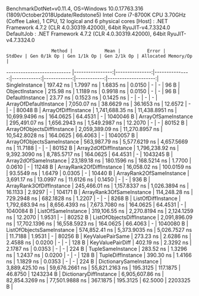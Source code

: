 
BenchmarkDotNet=v0.11.4, OS=Windows 10.0.17763.316 (1809/October2018Update/Redstone5)
Intel Core i7-8700K CPU 3.70GHz (Coffee Lake), 1 CPU, 12 logical and 6 physical cores
  [Host]     : .NET Framework 4.7.2 (CLR 4.0.30319.42000), 64bit RyuJIT-v4.7.3324.0
  DefaultJob : .NET Framework 4.7.2 (CLR 4.0.30319.42000), 64bit RyuJIT-v4.7.3324.0


                     Method |            Mean |          Error |         StdDev | Gen 0/1k Op | Gen 1/1k Op | Gen 2/1k Op | Allocated Memory/Op |
--------------------------- |----------------:|---------------:|---------------:|------------:|------------:|------------:|--------------------:|
             SingleInstance |       197.42 ns |      1.7997 ns |      1.6835 ns |      0.0150 |           - |           - |                96 B |
             ObjectInstance |       215.98 ns |      1.1189 ns |      0.9918 ns |      0.0150 |           - |           - |                96 B |
            DefaultInstance |        23.77 ns |      0.1523 ns |      0.1425 ns |           - |           - |           - |                   - |
     ArrayOfDefaultInstance |     7,050.07 ns |     38.6629 ns |     36.1653 ns |     12.6572 |           - |           - |             80048 B |
        ArrayOfDiffInstance | 1,741,688.35 ns | 11,438.8951 ns | 10,699.9496 ns |    164.0625 |     64.4531 |           - |           1040046 B |
        ArrayOfSameInstance |   295,491.07 ns |  1,656.2943 ns |  1,549.2987 ns |     12.2070 |           - |           - |             80152 B |
 ArrayOfObjectsDiffInstance | 2,059,389.09 ns | 11,270.8957 ns | 10,542.8028 ns |    164.0625 |     66.4063 |           - |           1040057 B |
 ArrayOfObjectsSameInstance |   563,987.79 ns |  5,577.6219 ns |  4,657.5669 ns |     11.7188 |           - |           - |             80152 B |
      Array2dOfDiffInstance | 1,796,238.92 ns |  9,392.3090 ns |  8,785.5717 ns |    164.0625 |     64.4531 |           - |           1043245 B |
      Array2dOfSameInstance |    23,189.18 ns |    180.1596 ns |    168.5214 ns |      1.7700 |      0.0610 |           - |             11248 B |
   ArrayRank2OfDiffInstance |    16,058.02 ns |    100.0159 ns |     93.5549 ns |      1.6479 |      0.0305 |           - |             10440 B |
   ArrayRank2OfSameInstance |     3,691.17 ns |     13.0997 ns |     11.6126 ns |      0.1450 |           - |           - |               936 B |
   ArrayRank3OfDiffInstance |   245,466.01 ns |  1,157.8337 ns |  1,026.3894 ns |     16.1133 |      2.9297 |           - |            104171 B |
   ArrayRank3OfSameInstance |   114,248.28 ns |    729.2948 ns |    682.1828 ns |      1.2207 |           - |           - |              8268 B |
         ListOfDiffInstance | 1,792,683.94 ns |  8,656.4393 ns |  7,673.7080 ns |    164.0625 |     64.4531 |           - |           1040084 B |
         ListOfSameInstance |   319,106.55 ns |  2,270.8194 ns |  2,124.1259 ns |     12.2070 |      1.9531 |           - |             80252 B |
  ListOfObjectsDiffInstance | 2,091,896.09 ns | 17,702.1396 ns | 16,558.5923 ns |    164.0625 |     66.4063 |           - |           1040080 B |
  ListOfObjectsSameInstance |   574,852.41 ns |  5,373.9035 ns |  5,026.7527 ns |     11.7188 |      1.9531 |           - |             80256 B |
           KeyValuePairSame |       273.23 ns |      2.6286 ns |      2.4588 ns |      0.0200 |           - |           - |               128 B |
           KeyValuePairDiff |       402.19 ns |      2.3292 ns |      2.1787 ns |      0.0353 |           - |           - |               224 B |
          TupleSameInstance |       283.52 ns |      1.3296 ns |      1.2437 ns |      0.0200 |           - |           - |               128 B |
          TupleDiffInstance |       390.30 ns |      1.4166 ns |      1.1829 ns |      0.0353 |           - |           - |               224 B |
     DictionarySameInstance | 3,889,425.10 ns | 59,676.2661 ns | 55,821.2163 ns |    195.3125 |    117.1875 |     46.8750 |           1243234 B |
     DictionaryDiffInstance | 6,905,607.86 ns | 82,854.3269 ns | 77,501.9888 ns |    367.1875 |    195.3125 |     62.5000 |           2203325 B |
